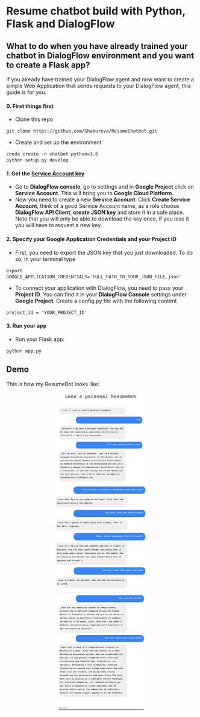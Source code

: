 # Resume chatbot build with Python, Flask and DialogFlow

## What to do when you have already trained your chatbot in DialogFlow environment and you want to create a Flask app?

If you already have trained your DialogFlow agent and now want to create a simple Web Application that sends requests to your DialogFlow agent, this guide is for you.

#### 0. First things first
- Clone this repo
```
git clone https://github.com/Shakurova/ResumeChatbot.git
```
- Create and set up the environment
```
conda create -n chatbot python=3.6
python setup.py develop
```

#### 1. Get the [Service Account key](https://dialogflow.com/docs/reference/v2-auth-setup)

- Go to **DialogFlow console**, go to settings and in **Google Project** click on **Service Account**. This will bring you to **Google Cloud Platform**.
- Now you need to create a new **Service Account**. Click **Create Service Account**, think of a good Service Account name, as a role choose **DialogFlow API Client**, **create JSON key** and store it in a safe place. Note that you will only be able to download the key once, if you lose it you will have to request a new key.

#### 2. Specify your Google Application Credentials and your Project ID

- First, you need to export the JSON key that you just downloaded. To do so, in your terminal type
```
export GOOGLE_APPLICATION_CREDENTIALS='FULL_PATH_TO_YOUR_JSON_FILE.json'
```
- To connect your application with DialogFlow, you need to pass your **Project ID**. You can find it in your **DialogFlow Console** settings under **Google Project**. Create a config.py file with the following content
```
project_id = 'YOUR_PROJECT_ID'
```

#### 3. Run your app
- Run your Flask app:
```
python app.py
```

## Demo
This is how my ResumeBot looks like:
<div align="middle">
<img src="./images/demo1.png" width="250">  
<br>
<img src="./images/demo2.png" width="250">  
<br>
<img src="./images/demo3.png" width="251">  
</div>
